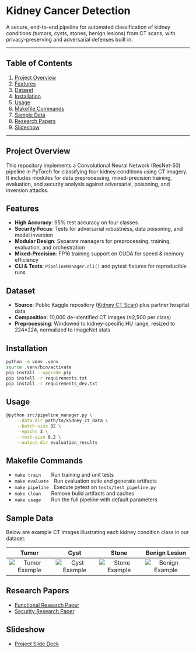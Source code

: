 # Kidney Cancer Detection

A secure, end-to-end pipeline for automated classification of kidney conditions (tumors, cysts, stones, benign lesions) from CT scans, with privacy-preserving and adversarial defenses built in.

---

## Table of Contents
1. [Project Overview](#project-overview)  
2. [Features](#features)  
3. [Dataset](#dataset)  
4. [Installation](#installation)  
5. [Usage](#usage)  
6. [Makefile Commands](#makefile-commands)  
7. [Sample Data](#sample-data)  
8. [Research Papers](#research-papers)
9. [Slideshow](#slideshow)  


---

## Project Overview
This repository implements a Convolutional Neural Network (ResNet-50) pipeline in PyTorch for classifying four kidney conditions using CT imagery. It includes modules for data preprocessing, mixed-precision training, evaluation, and security analysis against adversarial, poisoning, and inversion attacks.

## Features
- **High Accuracy**: 95% test accuracy on four classes  
- **Security Focus**: Tests for adversarial robustness, data poisoning, and model inversion  
- **Modular Design**: Separate managers for preprocessing, training, evaluation, and orchestration  
- **Mixed-Precision**: FP16 training support on CUDA for speed & memory efficiency  
- **CLI & Tests**: `PipelineManager.cli()` and pytest fixtures for reproducible runs

## Dataset
- **Source**: Public Kaggle repository ([Kidney CT Scan](https://www.kaggle.com/datasets/anima890/kidney-ct-scan)) plus partner hospital data  
- **Composition**: 10,000 de-identified CT images (≈2,500 per class)  
- **Preprocessing**: Windowed to kidney-specific HU range, resized to 224×224, normalized to ImageNet stats

## Installation
```zsh
python -m venv .venv
source .venv/bin/activate
pip install --upgrade pip
pip install -r requirements.txt
pip install -r requirements_dev.txt
```

## Usage
```zsh
@python src/pipeline_manager.py \
    --data-dir path/to/kidney_ct_data \
    --batch-size 32 \
    --epochs 3 \
    --test-size 0.2 \
    --output-dir evaluation_results
```

## Makefile Commands
- `make train`  Run training and unit tests  
- `make evaluate` Run evaluation suite and generate artifacts  
- `make pipeline` Execute pytest on `tests/test_pipeline.py`  
- `make clean`  Remove build artifacts and caches  
- `make usage`  Run the full pipeline with default parameters

## Sample Data
Below are example CT images illustrating each kidney condition class in our dataset:

| Tumor | Cyst | Stone | Benign Lesion |
|:-----:|:----:|:-----:|:-------------:|
| ![Tumor Example](kidney_ct_data/Tumor/Tumor-%20(1).jpg) | ![Cyst Example](kidney_ct_data/Normal/Normal-%20(1).jpg) | ![Stone Example](kidney_ct_data/Stone/Stone-%20(1).jpg) | ![Benign Example](kidney_ct_data/Cyst/Cyst-%20(1).jpg) |

## Research Papers
- [Functional Research Paper](docs/functional_research_paper.pdf)
- [Security Research Paper](docs/security_research_paper.pdf)

## Slideshow
- [Project Slide Deck](slides/KidneyCancerDetection_Slides.pptx)
